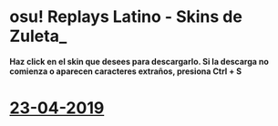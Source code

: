 ﻿# osu! Replays Latino - Skins de Zuleta_
**Haz click en el skin que desees para descargarlo. Si la descarga no comienza o aparecen caracteres extraños, presiona Ctrl + S**
# [23-04-2019]()
![]()
